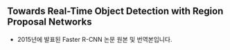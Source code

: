 ## Towards Real-Time Object Detection with Region Proposal Networks  
- 2015년에 발표된 Faster R-CNN 논문 원본 및 번역본입니다.
